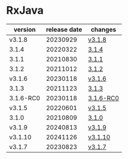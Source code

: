 # RxJava

|  version  | release date |               changes                |
|-----------|--------------|--------------------------------------|
| v3.1.8    | 20230929     | [v3.1.8](./v3.1.8-20230929.md)       |
| 3.1.4     | 20220322     | [3.1.4](./3.1.4-20220322.md)         |
| 3.1.1     | 20210830     | [3.1.1](./3.1.1-20210830.md)         |
| 3.1.2     | 20211012     | [3.1.2](./3.1.2-20211012.md)         |
| v3.1.6    | 20230118     | [v3.1.6](./v3.1.6-20230118.md)       |
| 3.1.3     | 20211123     | [3.1.3](./3.1.3-20211123.md)         |
| 3.1.6-RC0 | 20230118     | [3.1.6-RC0](./3.1.6-RC0-20230118.md) |
| v3.1.5    | 20220601     | [v3.1.5](./v3.1.5-20220601.md)       |
| 3.1.0     | 20210809     | [3.1.0](./3.1.0-20210809.md)         |
| v3.1.9    | 20240813     | [v3.1.9](./v3.1.9-20240813.md)       |
| v3.1.10   | 20241126     | [v3.1.10](./v3.1.10-20241126.md)     |
| v3.1.7    | 20230823     | [v3.1.7](./v3.1.7-20230823.md)       |

